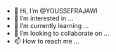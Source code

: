 - 👋 Hi, I’m @YOUSSEFRAJAWI
- 👀 I’m interested in ...
- 🌱 I’m currently learning ...
- 💞️ I’m looking to collaborate on ...
- 📫 How to reach me ...

<!---
YOUSSEFRAJAWI/YOUSSEFRAJAWI is a ✨ special ✨ repository because its `README.md` (this file) appears on your GitHub profile.
You can click the Preview link to take a look at your changes.
--->
